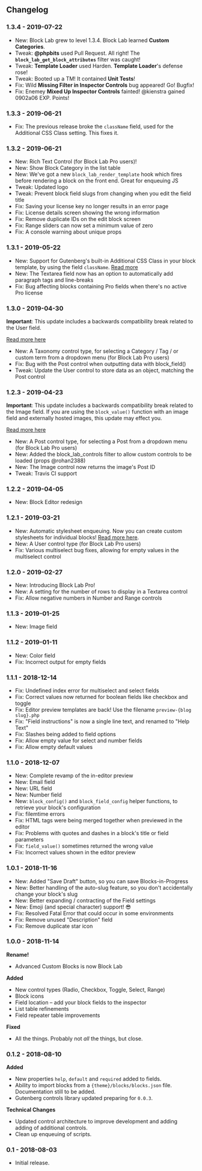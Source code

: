 ## Changelog #

### 1.3.4 - 2019-07-22 ###

* New: Block Lab grew to level 1.3.4. Block Lab learned **Custom Categories**.
* Tweak: **@phpbits** used Pull Request. All right! The **`block_lab_get_block_attributes`** filter was caught!
* Tweak: **Template Loader** used Harden. **Template Loader**'s defense rose!
* Tweak: Booted up a TM! It contained **Unit Tests**!
* Fix: Wild **Missing Filter in Inspector Controls** bug appeared! Go! Bugfix!
* Fix: Enemey **Mixed Up Inspector Controls** fainted! @kienstra gained 0902a06 EXP. Points!

### 1.3.3 - 2019-06-21 ###

* Fix: The previous release broke the `className` field, used for the Additional CSS Class setting. This fixes it.

### 1.3.2 - 2019-06-21 ###

* New: Rich Text Control (for Block Lab Pro users)!
* New: Show Block Category in the list table
* New: We've got a new `block_lab_render_template` hook which fires before rendering a block on the front end. Great for enqueuing JS
* Tweak: Updated logo
* Tweak: Prevent block field slugs from changing when you edit the field title
* Fix: Saving your license key no longer results in an error page
* Fix: License details screen showing the wrong information
* Fix: Remove duplicate IDs on the edit block screen
* Fix: Range sliders can now set a minimum value of zero
* Fix: A console warning about unique props

### 1.3.1 - 2019-05-22 ###

* New: Support for Gutenberg's built-in Additional CSS Class in your block template, by using the field `className`. [Read more](https://github.com/getblocklab/block-lab/wiki/7.-FAQ)
* New: The Textarea field now has an option to automatically add paragraph tags and line-breaks
* Fix: Bug affecting blocks containing Pro fields when there's no active Pro license

### 1.3.0 - 2019-04-30 ###

**Important**: This update includes a backwards compatibility break related to the User field.

[Read more here](https://github.com/getblocklab/block-lab/pull/294#issue-272649668)

* New: A Taxonomy control type, for selecting a Category / Tag / or custom term from a dropdown menu (for Block Lab Pro users)
* Fix: Bug with the Post control when outputting data with block_field()
* Tweak: Update the User control to store data as an object, matching the Post control

### 1.2.3 - 2019-04-23 ###

**Important**: This update includes a backwards compatibility break related to the Image field.
If you are using the `block_value()` function with an image field and externally hosted images, this update may effect you.

[Read more here](https://getblocklab.com/backwards-compatability-break-for-the-image-field/)

* New: A Post control type, for selecting a Post from a dropdown menu (for Block Lab Pro users)
* New: Added the block_lab_controls filter to allow custom controls to be loaded (props @rohan2388)
* New: The Image control now returns the image's Post ID
* Tweak: Travis CI support

### 1.2.2 - 2019-04-05 ###

* New: Block Editor redesign

### 1.2.1 - 2019-03-21 ###

* New: Automatic stylesheet enqueuing. Now you can create custom stylesheets for individual blocks! [Read more here](https://github.com/getblocklab/block-lab/wiki/5.-Styling-Custom-Blocks).
* New: A User control type (for Block Lab Pro users)
* Fix: Various multiselect bug fixes, allowing for empty values in the multiselect control

### 1.2.0 - 2019-02-27 ###

* New: Introducing Block Lab Pro!
* New: A setting for the number of rows to display in a Textarea control
* Fix: Allow negative numbers in Number and Range controls

### 1.1.3 - 2019-01-25 ###

* New: Image field

### 1.1.2 - 2019-01-11 ###

* New: Color field
* Fix: Incorrect output for empty fields

### 1.1.1 - 2018-12-14 ###

* Fix: Undefined index error for multiselect and select fields
* Fix: Correct values now returned for boolean fields like checkbox and toggle
* Fix: Editor preview templates are back! Use the filename `preview-{blog slug}.php`
* Fix: "Field instructions" is now a single line text, and renamed to "Help Text"
* Fix: Slashes being added to field options
* Fix: Allow empty value for select and number fields
* Fix: Allow empty default values

### 1.1.0 - 2018-12-07 ###

* New: Complete revamp of the in-editor preview
* New: Email field
* New: URL field
* New: Number field
* New: `block_config()` and `block_field_config` helper functions, to retrieve your block's configuration
* Fix: filemtime errors
* Fix: HTML tags were being merged together when previewed in the editor
* Fix: Problems with quotes and dashes in a block's title or field parameters
* Fix: `field_value()` sometimes returned the wrong value
* Fix: Incorrect values shown in the editor preview

### 1.0.1 - 2018-11-16 ###

* New: Added "Save Draft" button, so you can save Blocks-in-Progress
* New: Better handling of the auto-slug feature, so you don't accidentally change your block's slug
* New: Better expanding / contracting of the Field settings
* New: Emoji (and special character) support! 😎
* Fix: Resolved Fatal Error that could occur in some environments
* Fix: Remove unused "Description" field
* Fix: Remove duplicate star icon

### 1.0.0 - 2018-11-14 ###

__Rename!__
* Advanced Custom Blocks is now Block Lab

__Added__
* New control types (Radio, Checkbox, Toggle, Select, Range)
* Block icons
* Field location – add your block fields to the inspector
* List table refinements
* Field repeater table improvements

__Fixed__
* All the things. Probably not _all_ the things, but close.

### 0.1.2 - 2018-08-10 ###

__Added__
* New properties `help`, `default` and `required` added to fields.
* Ability to import blocks from a `{theme}/blocks/blocks.json` file. Documentation still to be added.
* Gutenberg controls library updated preparing for `0.0.3`.

__Technical Changes__
* Updated control architecture to improve development and adding adding of additional controls.
* Clean up enqueuing of scripts.

### 0.1 - 2018-08-03 ###
* Initial release.